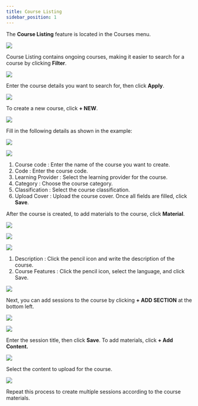 ```yaml
---
title: Course Listing
sidebar_position: 1
---
```

The **Course Listing** feature is located in the Courses menu.

![](/img/0.png)

Course Listing contains ongoing courses, making it easier to search for a course by clicking **Filter**.


![](/img/1.png)

Enter the course details you want to search for, then click **Apply**.

![](/img/2.png)

To create a new course, click **+ NEW**.

![](/img/3.png)

Fill in the following details as shown in the example:

![](/img/4.png)

![](/img/5.png)

1. Course code : Enter the name of the course you want to create.
2. Code : Enter the course code.
3. Learning Provider : Select the learning provider for the course.
4. Category : Choose the course category.
5. Classification : Select the course classification.
6. Upload Cover : Upload the course cover. Once all fields are filled, click **Save**.



After the course is created, to add materials to the course, click **Material**.


![](/img/6.png)

![](/img/7.png)

![](/img/8.png)

1. Description : Click the pencil icon and write the description of the course.
2. Course Features : Click the pencil icon, select the language, and click Save.

![](/img/9.png)

Next, you can add sessions to the course by clicking **+ ADD SECTION** at the bottom left.

![](/img/10.png)



![](/img/11.png)

Enter the session title, then click **Save**. To add materials, click **+ Add Content.**

![](/img/12.png)

Select the content to upload for the course.

![](/img/13.png)

Repeat this process to create multiple sessions according to the course materials.
